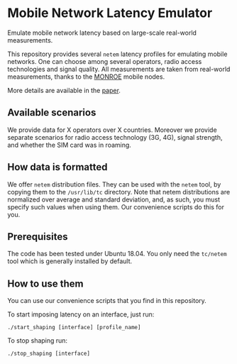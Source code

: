 Mobile Network Latency Emulator
===============================

Emulate mobile network latency based on large-scale real-world measurements.

This repository provides several `netem` latency profiles for emulating mobile networks. One can choose among several operators, radio access technologies and signal quality. All measurements are taken from real-world measurements, thanks to the [MONROE](https://www.monroe-project.eu/) mobile nodes. 

More details are available in the [paper](https://cione/).

## Available scenarios
We provide data for X operators over X countries. Moreover we provide separate scenarios for radio access technology (3G, 4G), signal strength, and whether the SIM card was in roaming.

## How data is formatted
We offer `netem` distribution files. They can be used with the `netem` tool, by copying them to the `/usr/lib/tc` directory. Note that netem distributions are normalized over average and standard deviation, and, as such, you must specify such values when using them. Our convenience scripts do this for you.

## Prerequisites
The code has been tested under Ubuntu 18.04. You only need the `tc/netem` tool which is generally installed by default.

## How to use them
You can use our convenience scripts that you find in this repository.

To start imposing latency on an interface, just run:
```
./start_shaping [interface] [profile_name]
```

To stop shaping run:
```
./stop_shaping [interface]

```

